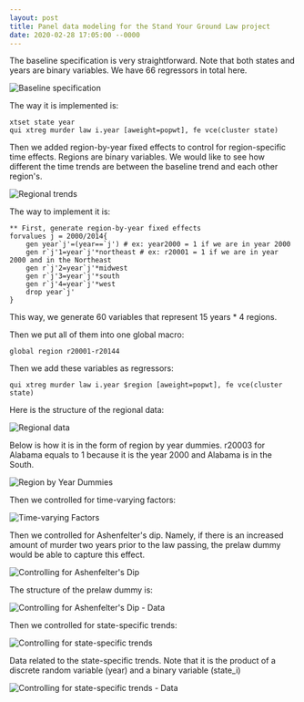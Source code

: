 ```yaml
---
layout: post
title: Panel data modeling for the Stand Your Ground Law project
date: 2020-02-28 17:05:00 --0000
---
```


The baseline specification is very straightforward. Note that both states and years are binary variables. We have 66 regressors in total here.

![Baseline specification](/images/baseline.jpg "Baseline specification")

The way it is implemented is:

```
xtset state year
qui xtreg murder law i.year [aweight=popwt], fe vce(cluster state)
```

Then we added region-by-year fixed effects to control for region-specific time effects. Regions are binary variables. We would like to see how different the time trends are between the baseline trend and each other region's.

![Regional trends](/images/region.jpg "Regional trends")

The way to implement it is:

```
** First, generate region-by-year fixed effects
forvalues j = 2000/2014{
	gen year`j'=(year==`j') # ex: year2000 = 1 if we are in year 2000
	gen r`j'1=year`j'*northeast # ex: r20001 = 1 if we are in year 2000 and in the Northeast
	gen r`j'2=year`j'*midwest
	gen r`j'3=year`j'*south
	gen r`j'4=year`j'*west
	drop year`j'
}
```

This way, we generate 60 variables that represent 15 years * 4 regions.

Then we put all of them into one global macro:
```
global region r20001-r20144
```

Then we add these variables as regressors:
```
qui xtreg murder law i.year $region [aweight=popwt], fe vce(cluster state)
```

Here is the structure of the regional data:

![Regional data](/images/region_data.jpg "Regional data")

Below is how it is in the form of region by year dummies. r20003 for Alabama equals to 1 because it is the year 2000 and Alabama is in the South.

![Region by Year Dummies](/images/region_year_dummies.jpg "Region by Year Dummies")

Then we controlled for time-varying factors:

![Time-varying Factors](/images/time_varying.jpg "Time-varying Factors")

Then we controlled for Ashenfelter's dip. Namely, if there is an increased amount of murder two years prior to the law passing, the prelaw dummy would be able to capture this effect.

![Controlling for Ashenfelter's Dip](/images/prelaw.jpg "Controlling for Ashenfelter's Dip")

The structure of the prelaw dummy is:

![Controlling for Ashenfelter's Dip - Data](/images/prelaw_data.jpg "Controlling for Ashenfelter's Dip - Data")

Then we controlled for state-specific trends:

![Controlling for state-specific trends](/images/state_trend.jpg "Controlling for state-specific trends")

Data related to the state-specific trends. Note that it is the product of a discrete random variable (year) and a binary variable (state_i)

![Controlling for state-specific trends - Data](/images/state_trend_data.jpg "Controlling for state-specific trends - Data")
